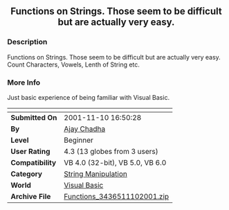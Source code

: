 ﻿<div align="center">

## Functions on Strings\. Those seem to be difficult but are actually very easy\.


</div>

### Description

Functions on Strings. Those seem to be difficult but are actually very easy. Count Characters, Vowels, Lenth of String etc.
 
### More Info
 
Just basic experience of being familiar with Visual Basic.


<span>             |<span>
---                |---
**Submitted On**   |2001-11-10 16:50:28
**By**             |[Ajay Chadha](https://github.com/Planet-Source-Code/PSCIndex/blob/master/ByAuthor/ajay-chadha.md)
**Level**          |Beginner
**User Rating**    |4.3 (13 globes from 3 users)
**Compatibility**  |VB 4\.0 \(32\-bit\), VB 5\.0, VB 6\.0
**Category**       |[String Manipulation](https://github.com/Planet-Source-Code/PSCIndex/blob/master/ByCategory/string-manipulation__1-5.md)
**World**          |[Visual Basic](https://github.com/Planet-Source-Code/PSCIndex/blob/master/ByWorld/visual-basic.md)
**Archive File**   |[Functions\_3436511102001\.zip](https://github.com/Planet-Source-Code/ajay-chadha-functions-on-strings-those-seem-to-be-difficult-but-are-actually-very-easy__1-28790/archive/master.zip)








